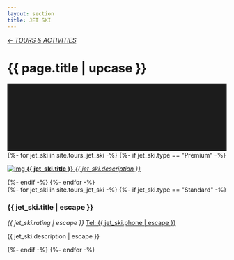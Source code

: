 ```yaml
---
layout: section
title: JET SKI
---
```

<div class="content-section">
    <em class="left-text"><a href="tours.html">&larr; TOURS &amp; ACTIVITIES</a></em>
    <h1 class="left-text" id="wide-tours">{{ page.title | upcase }}</h1>
    <svg xmlns="http://www.w3.org/2000/svg" viewBox="0 0 650 200">
		<rect width="650" height="200" style="fill:#1c1c1c"/>
	</svg>
</div>


<div class="content">
<div class="decoration"></div>
{%- for jet_ski in site.tours_jet_ski -%}
	{%- if jet_ski.type == "Premium" -%}
	<a href="{{ jet_ski.url | remove: '/' }}">
		<div class="container no-bottom">
			<p class="column-responsive half-bottom">
			<img src="assets/images/logo/{{ jet_ski.logo }}.jpg" alt="img">
			<strong>{{ jet_ski.title }}</strong>
			<em>{{ jet_ski.description }}</em>
			<div class="clear"></div>
			</p>
		</div>
	</a>
	<div class="decoration"></div>
	{%- endif -%}
{%- endfor -%}

</div><!-- /Premium -->

<div class="content">
	<div class="clear"></div>
	<div class="decoration"></div>
	{%- for jet_ski in site.tours_jet_ski -%}
		{%- if jet_ski.type == "Standard" -%}
		<div class="container">
			<h3>{{ jet_ski.title | escape }}</h3>
			<em class="ratings">{{ jet_ski.rating | escape }}</em>
			<a class="contact-call" href="tel:{{ jet_ski.phone | escape }}">Tel: {{ jet_ski.phone | escape }}</a>
			<p class="no-bottom">
			{{ jet_ski.description | escape }}
			</p>
		</div>
		<div class="decoration"></div>
		{%- endif -%}
	{%- endfor -%}

</div><!-- /Standard -->